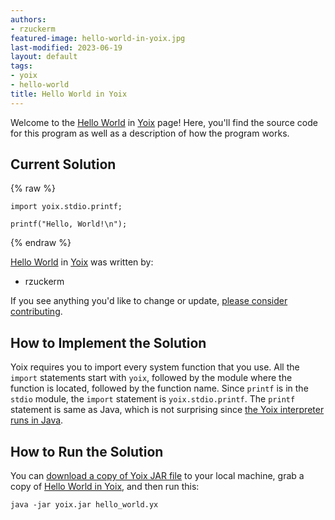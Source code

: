 ```yaml
---
authors:
- rzuckerm
featured-image: hello-world-in-yoix.jpg
last-modified: 2023-06-19
layout: default
tags:
- yoix
- hello-world
title: Hello World in Yoix
---
```


Welcome to the [Hello World](https://sampleprograms.io/projects/hello-world) in [Yoix](https://sampleprograms.io/languages/yoix) page! Here, you'll find the source code for this program as well as a description of how the program works.

## Current Solution

{% raw %}

```yoix
import yoix.stdio.printf;

printf("Hello, World!\n");
```

{% endraw %}

[Hello World](https://sampleprograms.io/projects/hello-world) in [Yoix](https://sampleprograms.io/languages/yoix) was written by:

- rzuckerm

If you see anything you'd like to change or update, [please consider contributing](https://github.com/TheRenegadeCoder/sample-programs).

## How to Implement the Solution

Yoix requires you to import every system function that you use. All the
`import` statements start with `yoix`, followed by the module where the
function is located, followed by the function name. Since `printf` is in
the `stdio` module, the `import` statement is `yoix.stdio.printf`.
The `printf` statement is same as Java, which is not surprising since
[the Yoix interpreter runs in Java][1].

[1]: https://en.wikipedia.org/wiki/Yoix


## How to Run the Solution

You can [download a copy of Yoix JAR file][2] to your local machine, grab a copy of
[Hello World in Yoix][3], and then run this:

```
java -jar yoix.jar hello_world.yx
```

[2]: https://raw.githubusercontent.com/att/yoix/master/yoix.jar
[3]: https://github.com/TheRenegadeCoder/sample-programs/blob/main/archive/y/yoix/hello_world.yx
